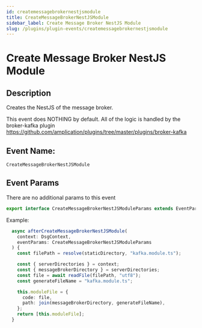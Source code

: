 ```yaml
---
id: createmessagebrokernestjsmodule
title: CreateMessageBrokerNestJSModule
sidebar_label: Create Message Broker NestJS Module
slug: /plugins/plugin-events/createmessagebrokernestjsmodule
---
```


# Create Message Broker NestJS Module

## Description

Creates the NestJS of the message broker.

This event does NOTHING by default. All of the logic is handled by the broker-kafka plugin https://github.com/amplication/plugins/tree/master/plugins/broker-kafka


## Event Name:
`CreateMessageBrokerNestJSModule`

## Event Params
There are no additional params to this event

```ts
export interface CreateMessageBrokerNestJSModuleParams extends EventParams {}
```

Example:
```ts
  async afterCreateMessageBrokerNestJSModule(
    context: DsgContext,
    eventParams: CreateMessageBrokerNestJSModuleParams
  ) {
    const filePath = resolve(staticDirectory, "kafka.module.ts");

    const { serverDirectories } = context;
    const { messageBrokerDirectory } = serverDirectories;
    const file = await readFile(filePath, "utf8");
    const generateFileName = "kafka.module.ts";

    this.moduleFile = {
      code: file,
      path: join(messageBrokerDirectory, generateFileName),
    };
    return [this.moduleFile];
  }
```



